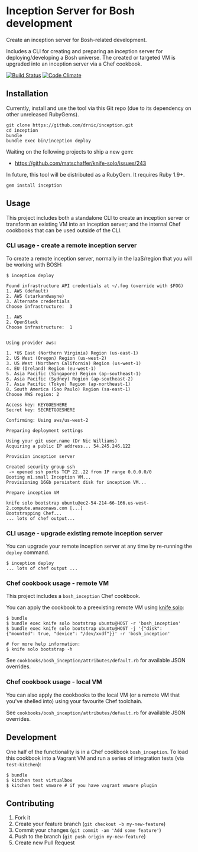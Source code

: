 # Inception Server for Bosh development

Create an inception server for Bosh-related development.

Includes a CLI for creating and preparing an inception server for deploying/developing a Bosh universe. The created or targeted VM is upgraded into an inception server via a Chef cookbook.

[![Build Status](https://travis-ci.org/drnic/inception-server.png?branch=master)](https://travis-ci.org/drnic/inception-server)
[![Code Climate](https://codeclimate.com/github/drnic/inception-server.png)](https://codeclimate.com/github/drnic/inception-server)

## Installation

Currently, install and use the tool via this Git repo (due to its dependency on other unreleased RubyGems).

```
git clone https://github.com/drnic/inception.git
cd inception
bundle
bundle exec bin/inception deploy
```

Waiting on the following projects to ship a new gem:

* https://github.com/matschaffer/knife-solo/issues/243

In future, this tool will be distributed as a RubyGem. It requires Ruby 1.9+.

```
gem install inception
```

## Usage

This project includes both a standalone CLI to create an inception server or transform an existing VM into an inception server; and the internal Chef cookbooks that can be used outside of the CLI.

### CLI usage - create a remote inception server

To create a remote inception server, normally in the IaaS/region that you will be working with BOSH:

```
$ inception deploy

Found infrastructure API credentials at ~/.fog (override with $FOG)
1. AWS (default)
2. AWS (starkandwayne)
3. Alternate credentials
Choose infrastructure:  3

1. AWS
2. OpenStack
Choose infrastructure:  1


Using provider aws:

1. *US East (Northern Virginia) Region (us-east-1)
2. US West (Oregon) Region (us-west-2)
3. US West (Northern California) Region (us-west-1)
4. EU (Ireland) Region (eu-west-1)
5. Asia Pacific (Singapore) Region (ap-southeast-1)
6. Asia Pacific (Sydney) Region (ap-southeast-2)
7. Asia Pacific (Tokyo) Region (ap-northeast-1)
8. South America (Sao Paulo) Region (sa-east-1)
Choose AWS region: 2

Access key: KEYGOESHERE
Secret key: SECRETGOESHERE

Confirming: Using aws/us-west-2

Preparing deployment settings

Using your git user.name (Dr Nic Williams)
Acquiring a public IP address... 54.245.246.122

Provision inception server

Created security group ssh
 -> opened ssh ports TCP 22..22 from IP range 0.0.0.0/0
Booting m1.small Inception VM...
Provisioning 16Gb persistent disk for inception VM...

Prepare inception VM

knife solo bootstrap ubuntu@ec2-54-214-66-166.us-west-2.compute.amazonaws.com [...]
Bootstrapping Chef...
... lots of chef output...

```

### CLI usage - upgrade existing remote inception server

You can upgrade your remote inception server at any time by re-running the `deploy` command.

```
$ inception deploy
... lots of chef output ...
```


### Chef cookbook usage - remote VM

This project includes a `bosh_inception` Chef cookbook.

You can apply the cookbook to a preexisting remote VM using [knife solo](http://matschaffer.github.io/knife-solo/ "knife-solo"):

```
$ bundle
$ bundle exec knife solo bootstrap ubuntu@HOST -r 'bosh_inception'
$ bundle exec knife solo bootstrap ubuntu@HOST -j '{"disk": {"mounted": true, "device": "/dev/xvdf"}}' -r 'bosh_inception'

# for more help information:
$ knife solo bootstrap -h
```

See `cookbooks/bosh_inception/attributes/default.rb` for available JSON overrides.

### Chef cookbook usage - local VM

You can also apply the cookbooks to the local VM (or a remote VM that you've shelled into) using your favourite Chef toolchain.

See `cookbooks/bosh_inception/attributes/default.rb` for available JSON overrides.

## Development

One half of the functionality is in a Chef cookbook `bosh_inception`. To load this cookbook into a Vagrant VM and run a series of integration tests (via `test-kitchen`):

```
$ bundle
$ kitchen test virtualbox
$ kitchen test vmware # if you have vagrant vmware plugin
```

## Contributing

1. Fork it
2. Create your feature branch (`git checkout -b my-new-feature`)
3. Commit your changes (`git commit -am 'Add some feature'`)
4. Push to the branch (`git push origin my-new-feature`)
5. Create new Pull Request
